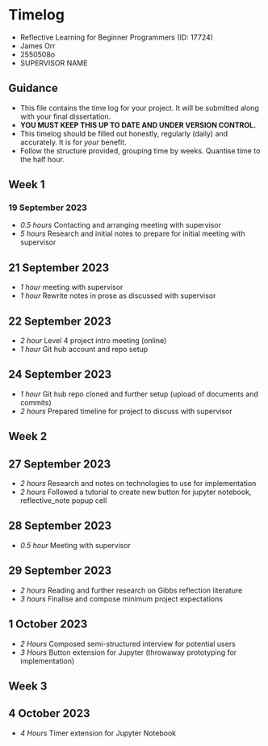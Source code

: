 # Timelog

* Reflective Learning for Beginner Programmers (ID: 17724)
* James Orr
* 2550508o
* SUPERVISOR NAME

## Guidance

* This file contains the time log for your project. It will be submitted along with your final dissertation.
* **YOU MUST KEEP THIS UP TO DATE AND UNDER VERSION CONTROL.**
* This timelog should be filled out honestly, regularly (daily) and accurately. It is for *your* benefit.
* Follow the structure provided, grouping time by weeks.  Quantise time to the half hour.

## Week 1

### 19 September 2023

* *0.5 hours* Contacting and arranging meeting with supervisor
* *5 hours* Research and initial notes to prepare for initial meeting with supervisor  

## 21 September 2023

* *1 hour* meeting with supervisor
* *1 hour* Rewrite notes in prose as discussed with supervisor 

## 22 September 2023

* *2 hour* Level 4 project intro meeting (online)
* *1 hour* Git hub account and repo setup

## 24 September 2023

* *1 hour* Git hub repo cloned and further setup (upload of documents and commits)
* *2 hours* Prepared timeline for project to discuss with supervisor

## Week 2

## 27 September 2023

* *2 hours*  Research and notes on technologies to use for implementation
* *2 hours*  Followed a tutorial to create new button for jupyter notebook, reflective_note popup cell

## 28 September 2023

* *0.5 hour* Meeting with supervisor

## 29 September 2023

* *2 hours* Reading and further research on Gibbs reflection literature
* *3 hours* Finalise and compose minimum project expectations

## 1 October 2023

* *2 Hours* Composed semi-structured interview for potential users
* *3 Hours* Button extension for Jupyter (throwaway prototyping for implementation)

## Week 3

## 4 October 2023

* *4 Hours* Timer extension for Jupyter Notebook


